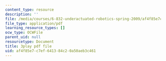 ```yaml
---
content_type: resource
description: ''
file: /media/courses/6-832-underactuated-robotics-spring-2009/af4f85e7c7ef641384c20a50aeb3c461_g-VehRFsDcI.pdf
file_type: application/pdf
learning_resource_types: []
ocw_type: OCWFile
parent_uid: null
resourcetype: Document
title: 3play pdf file
uid: af4f85e7-c7ef-6413-84c2-0a50aeb3c461
---
```

